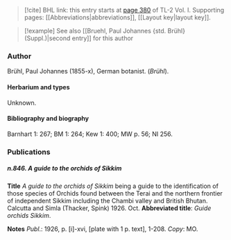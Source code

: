 > [!cite] BHL link: this entry starts at [page 380](https://www.biodiversitylibrary.org/item/103414#page/428/mode/1up) of TL-2 Vol. I.
> Supporting pages: [[Abbreviations|abbreviations]], [[Layout key|layout key]].

> [!example] See also [[Bruehl, Paul Johannes {std. Brühl} (Suppl.)|second entry]] for this author

### Author

Brühl, Paul Johannes (1855-x), German botanist. (*Brühl*).

#### Herbarium and types

Unknown.

#### Bibliography and biography

Barnhart 1: 267; BM 1: 264; Kew 1: 400; MW p. 56; NI 256.

### Publications

##### n.846. A guide to the orchids of Sikkim

**Title**
*A guide to the orchids of Sikkim* being a guide to the identification of those species of Orchids found between the Terai and the northern frontier of independent Sikkim including the Chambi valley and British Bhutan. Calcutta and Simla (Thacker, Spink) 1926. Oct.
**Abbreviated title**: *Guide orchids Sikkim*.

**Notes**
*Publ*.: 1926, p. \[i\]-xvi, \[plate with 1 p. text\], 1-208. *Copy*: MO.

